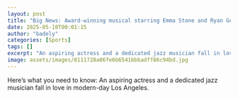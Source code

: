 ```yaml
---
layout: post
title: "Big News: Award-winning musical starring Emma Stone and Ryan Gosling"
date: 2025-05-10T00:01:15
author: "badely"
categories: [Sports]
tags: []
excerpt: "An aspiring actress and a dedicated jazz musician fall in love in modern-day Los Angeles."
image: assets/images/8111728a06fe6b6541bbbadff86c94bd.jpg
---
```


Here’s what you need to know: An aspiring actress and a dedicated jazz musician fall in love in modern-day Los Angeles.

